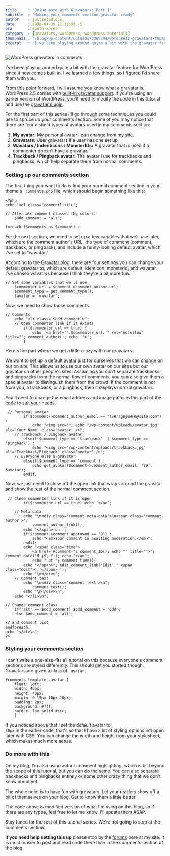 ```yaml
---
title     : "Doing more with Gravatars: Part 1"
subtitle  : "Making your comments section gravatar-ready"
author    : justintadlock
date      : 2008-04-30 11:31:00 -5
era       : south-korea
category  : [gravatars, wordpress, wordpress-tutorials]
thumbnail : "/blog/wp-content/uploads/2008/04/wordpress-gravatars-thumb.jpg"
excerpt   : "I've been playing around quite a bit with the gravatar feature for WordPress since it now comes built in.  I've learned a few things, so I figured I'd share them with you. From this point forward, I will assume you know what a gravatar is."
---
```


<img src="http://justintadlock.com/blog/wp-content/uploads/2008/04/wordpress-gravatars.gif" alt="WordPress gravatars in comments" title="WordPress Gravatars" class="center" />

I've been playing around quite a bit with the gravatar feature for WordPress since it now comes built in.  I've learned a few things, so I figured I'd share them with you.

From this point forward, I will assume you know what a <a href="http://en.gravatar.com" title="Gravatar"> gravatar</a> is.  WordPress 2.5 comes with <a href="http://codex.wordpress.org/Using_Gravatars" title="WordPress Codex: Using gravatars"> built-in gravatar support</a>.  If you're using an earlier version of WordPress, you'll need to modify the code in this tutorial and use the <a href="http://en.gravatar.com/site/implement/wordpress" title="WordPress Gravatar plugin"> gravatar plugin</a>.

For the first part of this series I'll go through some techniques you could use to spruce up your comments section.  Some of you may notice that there are four distinct types of avatars used in my comments section:

<ol>
<li><strong>My avatar:</strong> My personal avatar I can change from my site.</li>
<li><strong>Gravatars:</strong> User gravatars if a user has one set up.</li>
<li><strong>Wavatars / Indenticons / MonsterIDs:</strong> A gravatar that is used if a commenter doesn't have a gravatar.</li>
<li><strong>Trackback / Pingback avatar:</strong> The avatar I use for trackbacks and pingbacks, which help separate them from normal comments.</li>
</ol>

<h3>Setting up our comments section</h3>

The first thing you want to do is find your normal comment section in your theme's <code> comments.php</code> file, which should begin something like this:

<pre><code>&lt;?php
echo '&lt;ol class="commentlist"&gt;';

// Alternate comment classes (bg colors)
	$odd_comment = 'alt';

foreach ($comments as $comment) :</code></pre>

For the next section, we need to set up a few variables that we'll use later, which are the comment author's URL, the type of comment (comment, trackback, or pingback), and include a funny-looking default avatar, which I've set to "wavatar."

According to the <a href="http://blog.gravatar.com/2008/04/22/identicons-monsterids-and-wavatars-oh-my" title="Identicons, MonsterIDs, and Wavatars! Oh my!"> Gravatar blog</a>, there are four settings you can change your default gravatar to, which are default, identicon, monsterid, and wavatar.  I've chosen wavatars because I think they're a bit more fun.

<pre><code>// Set some variables that we'll use
	$commenter_url = $comment-&gt;comment_author_url;
	$comment_type = get_comment_type();
	$avatar = 'wavatar';</code></pre>

Now, we need to show those comments.

<pre><code>// Comments
	echo "&lt;li class='$odd_comment'&gt;";
	// Open commenter link if it exists
		if($commenter_url == true) {
			echo '&lt;a href="'.$commenter_url.'" rel="nofollow" title="'; comment_author(); echo '"&gt;';
		}</code></pre>

Here's the part where we get a little crazy with our gravatars.

We want to set up a default avatar just for ourselves that we can change on our on site.  This allows us to use our own avatar on our sites but our gravatar on other people's sites.  Assuming you don't separate trackbacks and pingbacks from the normal flow of comments, you can also give them a special avatar to distinguish them from the crowd.  If the comment is not from you, a trackback, or a pingback, then it displays normal gravatars.

You'll need to change the email address and image paths in this part of the code to suit your needs.

<pre><code>	// Personal avatar
		if($comment-&gt;comment_author_email == "averagejoe@mysite.com") :
			echo "&lt;img src='"; echo "/wp-content/uploads/avatar.jpg' alt='Your Name' class='avatar' /&gt;";
	// Trackback / pingback avatar
		elseif($comment_type == 'trackback' || $comment_type == 'pingback') :
			echo "&lt;img src='/wp-content/uploads/trackback.jpg' alt='Trackback/Pingback' class='avatar' /&gt;";
	// Everyone else's gravatar
		elseif($comment_type == 'comment') :
			echo get_avatar($comment-&gt;comment_author_email, '80', $avatar);
		endif;</code></pre>

Now, we just need to close off the open link that wraps around the gravatar and show the rest of the normal comment section.

<pre><code>	// Close commenter link if it is open
		if($commenter_url == true) echo '&lt;/a&gt;';

	// Meta data
		echo "\n&lt;div class='comment-meta-data'&gt;\n&lt;span class='comment-author'&gt;";
			comment_author_link();
		echo '&lt;/span&gt; on ';
		if($comment-&gt;comment_approved == '0') :
			echo "&lt;em&gt;Your comment is awaiting moderation.&lt;/em&gt;";
		endif;
		echo "&lt;span class='time'&gt;
			&lt;a href='#comment-"; comment_ID(); echo "' title=''&gt;"; comment_date('M jS, Y'); echo "&lt;/a&gt;";
			echo " at "; comment_time();
		echo "&lt;/span&gt;"; edit_comment_link('Edit',' &lt;span class="edit"&gt;','&lt;/span&gt; ');
		echo "\n&lt;/div&gt;";
	// Comment text
		echo "\n&lt;div class='comment-text'&gt;\n";
			comment_text();
		echo "\n&lt;/div&gt;\n";
	echo "&lt;/li&gt;\n";

// Change comment class
	if('alt' == $odd_comment) $odd_comment = 'odd';
	else $odd_comment = 'alt';

// End comment list
endforeach;
echo "&lt;/ol&gt;\n";
?&gt;</code></pre>

<h3>Styling your comments section</h3>

I can't write a one-size-fits all tutorial on this because everyone's comment sections are styled differently.  This should get you started though.  Gravatars are given a class of <code> avatar</code>.

<pre><code>#comments-template .avatar {
	float: left;
	width: 40px;
	height: 40px;
	margin: 0 15px 10px 10px;
	padding: 2px;
	background: #fff;
	border: 1px solid #ccc;
	}</code></pre>

If you noticed above that I set the default avatar to <code> 80px</code> in the earlier code, that's so that I have a lot of styling options left open later with CSS.  You can change the width and height from your stylesheet, which makes much more sense.

<h3>Do more with this</h3>

On my blog, I'm also using author comment highlighting, which is bit beyond the scope of this tutorial, but you can do the same.  You can also separate trackbacks and pingbacks entirely or some other crazy thing that we don't know about yet.

The whole point is to have fun with gravatars.  Let your readers show off a bit of themselves on your blog.  Get to know them a little better.

The code above is modified version of what I'm using on this blog, so if there are any typos, feel free to let me know.  I'll update them ASAP.

Stay tuned for the rest of this tutorial series.  We're not going to stop at the comments section.

<strong>If you need help setting this up</strong> please stop by the <a href="http://justintadlock.com/forums" title="Support forums"> forums</a> here at my site.  It is much easier to post and read code there than in the comments section of the blog.
